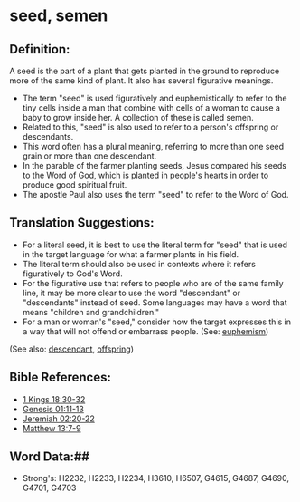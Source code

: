 # seed, semen #

## Definition: ##

A seed is the part of a plant that gets planted in the ground to reproduce more of the same kind of plant. It also has several figurative meanings.

* The term "seed" is used figuratively and euphemistically to refer to the tiny cells inside a man that combine with cells of a woman to cause a baby to grow inside her. A collection of these  is called semen.
* Related to this, "seed" is also used to refer to a person's offspring or descendants.
* This word often has a plural meaning, referring to more than one seed grain or more than one descendant.
* In the parable of the farmer planting seeds, Jesus compared his seeds to the Word of God, which is planted in people's hearts in order to produce good spiritual fruit.
* The apostle Paul also uses the term "seed" to refer to the Word of God.

## Translation Suggestions: ##

* For a literal seed, it is best to use the literal term for "seed" that is used in the target language for what a farmer plants in his field.
* The literal term should also be used in contexts where it refers figuratively to God's Word.
* For the figurative use that refers to people who are of the same family line, it may be more clear to use the word "descendant" or "descendants" instead of seed. Some languages may have a word that means "children and grandchildren."
* For a man or woman's "seed," consider how the target expresses this in a way that will not offend or embarrass people.  (See: [euphemism](rc://en/ta/man/translate/figs-euphemism))

(See also: [descendant](descendant.md), [offspring](offspring.md))

## Bible References: ##

* [1 Kings 18:30-32](rc://en/tn/help/1ki/18/30)
* [Genesis 01:11-13](rc://en/tn/help/gen/01/11)
* [Jeremiah 02:20-22](rc://en/tn/help/jer/02/20)
* [Matthew 13:7-9](rc://en/tn/help/mat/13/07)

## Word Data:##

* Strong's: H2232, H2233, H2234, H3610, H6507, G4615, G4687, G4690, G4701, G4703
